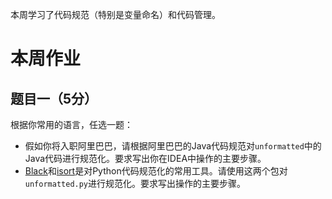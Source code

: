 本周学习了代码规范（特别是变量命名）和代码管理。

# 本周作业
## 题目一（5分）
根据你常用的语言，任选一题：

- 假如你将入职阿里巴巴，请根据阿里巴巴的Java代码规范对`unformatted`中的Java代码进行规范化。要求写出你在IDEA中操作的主要步骤。
- [Black](https://black.readthedocs.io/en/stable/the_black_code_style/current_style.html)和[isort](https://readthedocs.org/projects/isort/)是对Python代码规范化的常用工具。请使用这两个包对`unformatted.py`进行规范化。要求写出操作的主要步骤。